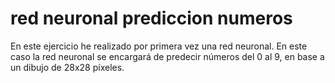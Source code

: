 # red neuronal prediccion numeros
 En este ejercicio he realizado por primera vez una red neuronal. En este caso la red neuronal se encargará de predecir números del 0 al 9, en base a un dibujo de 28x28 píxeles. 
